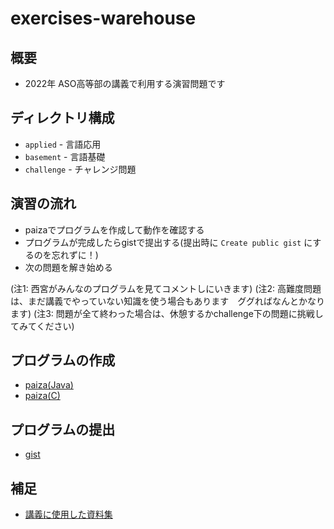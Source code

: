 # exercises-warehouse

## 概要

- 2022年 ASO高等部の講義で利用する演習問題です

## ディレクトリ構成

- `applied`   - 言語応用
- `basement`  - 言語基礎
- `challenge` - チャレンジ問題

## 演習の流れ

- paizaでプログラムを作成して動作を確認する
- プログラムが完成したらgistで提出する(提出時に `Create public gist` にするのを忘れずに！)
- 次の問題を解き始める

(注1: 西宮がみんなのプログラムを見てコメントしにいきます)
(注2: 高難度問題は、まだ講義でやっていない知識を使う場合もあります　ググればなんとかなります)
(注3: 問題が全て終わった場合は、休憩するかchallenge下の問題に挑戦してみてください)

## プログラムの作成

- [paiza(Java)](https://paiza.io/ja/projects/new?language=java)
- [paiza(C)](https://paiza.io/ja/projects/new?language=c)

## プログラムの提出

- [gist](https://gist.github.com/)

## 補足

- [講義に使用した資料集](https://ughvj.com/archives/222)
